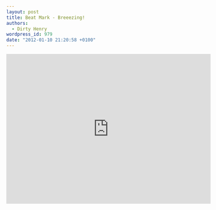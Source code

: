 ```yaml
---
layout: post
title: Beat Mark - Breeezing!
authors:
  - Dirty Henry
wordpress_id: 979
date: "2012-01-10 21:20:58 +0100"
---
```


<iframe width="540" height="396" src="http://www.youtube.com/embed/9svgRv2Zip0" frameborder="0" allowfullscreen></iframe>
